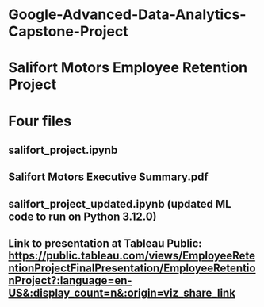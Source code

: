 # Google-Advanced-Data-Analytics-Capstone-Project
# Salifort Motors Employee Retention Project
# Four files
## salifort_project.ipynb
## Salifort Motors Executive Summary.pdf
## salifort_project_updated.ipynb (updated ML code to run on Python 3.12.0)
## Link to presentation at Tableau Public: https://public.tableau.com/views/EmployeeRetentionProjectFinalPresentation/EmployeeRetentionProject?:language=en-US&:display_count=n&:origin=viz_share_link

